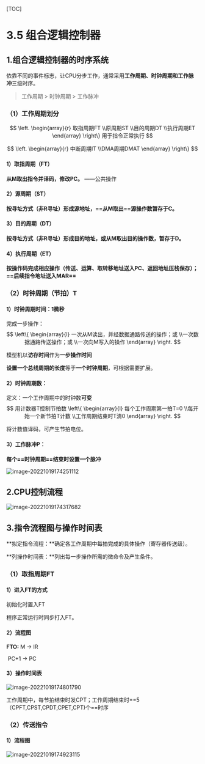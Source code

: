 [TOC]

# 3.5 组合逻辑控制器

## 1.组合逻辑控制器的时序系统

依靠不同的事件标志，让CPU分步工作，通常采用**工作周期、时钟周期和工作脉冲**三级时序。

> 工作周期 > 时钟周期 > 工作脉冲

### （1）工作周期划分

$$
\left.
\begin{array}{r}
取指周期FT
\\原周期ST
\\目的周期DT
\\执行周期ET
\end{array}
\right\}
用于指令正常执行
$$

$$
\left.
\begin{array}{r}
中断周期IT
\\DMA周期DMAT
\end{array}
\right\}
$$

#### 1）取指周期（FT）

**从M取出指令并译码，修改PC。** ——公共操作

#### 2）源周期（ST）

**按寻址方式（非R寻址）形成源地址，==从M取出==源操作数暂存于C。**

#### 3）目的周期（DT）

**按寻址方式（非R寻址）形成目的地址，或从M取出目的操作数，暂存于D。**

#### 4）执行周期（ET）

**按操作码完成相应操作（传送、运算、取转移地址送入PC、返回地址压栈保存）；==后续指令地址送入MAR==**

### （2）时钟周期（节拍）T

#### 1）时钟周期时间：**1微秒**

完成一步操作：
$$
\left\{
\begin{array}{l}
一次从M读出，并经数据通路传送的操作；或
\\一次数据通路传送操作；或
\\一次向M写入的操作
\end{array}
\right.
$$

模型机以**访存时间**作为**一步操作时间**

**设置一个总线周期的长度**等于**一个时钟周期**，可根据需要扩展。

#### 2）时钟周期数：

定义：一个工作周期中的时钟数**可变**
$$
用计数器T控制节拍数
\left\{
\begin{array}{l}
每个工作周期第一拍T=0
\\每开始一个新节拍T计数
\\工作周期结束时T清0
\end{array}
\right.
$$

将计数值译码，可产生节拍电位。

#### 3）工作脉冲P：

**每个==时钟周期==结束时设置一个脉冲**

![image-20221019174251112](https://picgo-1310230783.cos.ap-chengdu.myqcloud.com/img/image-20221019174251112.png)

## 2.CPU控制流程

![image-20221019174317682](https://picgo-1310230783.cos.ap-chengdu.myqcloud.com/img/image-20221019174317682.png)

## 3.指令流程图与操作时间表

**拟定指令流程：**确定各工作周期中每拍完成的具体操作（寄存器传送级）。

**列操作时间表：**列出每一步操作所需的微命令及产生条件。

### （1）取指周期FT

#### 1）进入FT的方式 

初始化时置入FT

程序正常运行时同步打入FT。

#### 2）流程图

**FTO:** M $\to$ IR

​		 PC+1 $\to$ PC

#### 3）操作时间表

![image-20221019174801790](https://picgo-1310230783.cos.ap-chengdu.myqcloud.com/img/image-20221019174801790.png)

工作周期中，每节拍结束时发CPT；工作周期结束时==5（CPFT,CPST,CPDT,CPET,CPT)个==时序

### （2）传送指令

#### 1）流程图

![image-20221019174923115](https://picgo-1310230783.cos.ap-chengdu.myqcloud.com/img/image-20221019174923115.png)
